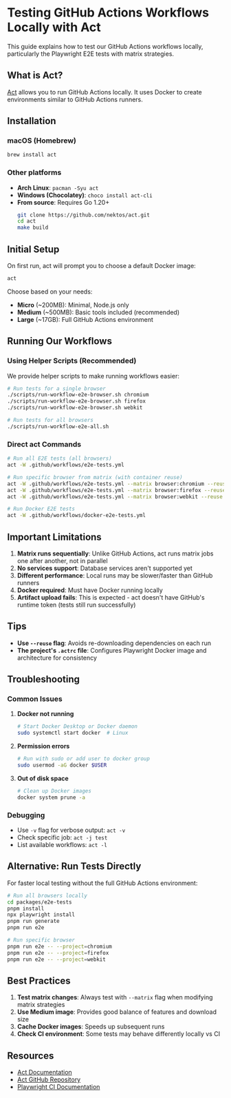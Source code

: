 # Testing GitHub Actions Workflows Locally with Act

This guide explains how to test our GitHub Actions workflows locally, particularly the Playwright E2E tests with matrix strategies.

## What is Act?

[Act](https://github.com/nektos/act) allows you to run GitHub Actions locally. It uses Docker to create environments similar to GitHub Actions runners.

## Installation

### macOS (Homebrew)
```bash
brew install act
```

### Other platforms
- **Arch Linux**: `pacman -Syu act`
- **Windows (Chocolatey)**: `choco install act-cli`
- **From source**: Requires Go 1.20+
  ```bash
  git clone https://github.com/nektos/act.git
  cd act
  make build
  ```

## Initial Setup

On first run, act will prompt you to choose a default Docker image:

```bash
act
```

Choose based on your needs:
- **Micro** (~200MB): Minimal, Node.js only
- **Medium** (~500MB): Basic tools included (recommended)
- **Large** (~17GB): Full GitHub Actions environment

## Running Our Workflows

### Using Helper Scripts (Recommended)

We provide helper scripts to make running workflows easier:

```bash
# Run tests for a single browser
./scripts/run-workflow-e2e-browser.sh chromium
./scripts/run-workflow-e2e-browser.sh firefox
./scripts/run-workflow-e2e-browser.sh webkit

# Run tests for all browsers
./scripts/run-workflow-e2e-all.sh
```

### Direct act Commands

```bash
# Run all E2E tests (all browsers)
act -W .github/workflows/e2e-tests.yml

# Run specific browser from matrix (with container reuse)
act -W .github/workflows/e2e-tests.yml --matrix browser:chromium --reuse
act -W .github/workflows/e2e-tests.yml --matrix browser:firefox --reuse
act -W .github/workflows/e2e-tests.yml --matrix browser:webkit --reuse

# Run Docker E2E tests
act -W .github/workflows/docker-e2e-tests.yml
```

## Important Limitations

1. **Matrix runs sequentially**: Unlike GitHub Actions, act runs matrix jobs one after another, not in parallel
2. **No services support**: Database services aren't supported yet
3. **Different performance**: Local runs may be slower/faster than GitHub runners
4. **Docker required**: Must have Docker running locally
5. **Artifact upload fails**: This is expected - act doesn't have GitHub's runtime token (tests still run successfully)

## Tips

- **Use `--reuse` flag**: Avoids re-downloading dependencies on each run
- **The project's `.actrc` file**: Configures Playwright Docker image and architecture for consistency

## Troubleshooting

### Common Issues

1. **Docker not running**
   ```bash
   # Start Docker Desktop or Docker daemon
   sudo systemctl start docker  # Linux
   ```

2. **Permission errors**
   ```bash
   # Run with sudo or add user to docker group
   sudo usermod -aG docker $USER
   ```

3. **Out of disk space**
   ```bash
   # Clean up Docker images
   docker system prune -a
   ```

### Debugging

- Use `-v` flag for verbose output: `act -v`
- Check specific job: `act -j test`
- List available workflows: `act -l`

## Alternative: Run Tests Directly

For faster local testing without the full GitHub Actions environment:

```bash
# Run all browsers locally
cd packages/e2e-tests
pnpm install
npx playwright install
pnpm run generate
pnpm run e2e

# Run specific browser
pnpm run e2e -- --project=chromium
pnpm run e2e -- --project=firefox
pnpm run e2e -- --project=webkit
```

## Best Practices

1. **Test matrix changes**: Always test with `--matrix` flag when modifying matrix strategies
2. **Use Medium image**: Provides good balance of features and download size
3. **Cache Docker images**: Speeds up subsequent runs
4. **Check CI environment**: Some tests may behave differently locally vs CI

## Resources

- [Act Documentation](https://nektosact.com/)
- [Act GitHub Repository](https://github.com/nektos/act)
- [Playwright CI Documentation](https://playwright.dev/docs/ci)
